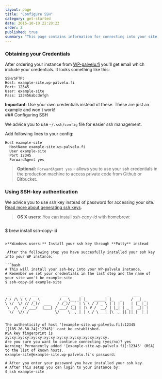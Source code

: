 ```yaml
---
layout: page
title: "Configure SSH"
category: get-started
date: 2015-10-10 22:20:23
order: 2
published: true
summary: "This page contains information for connecting into your site using **SSH**."
---
```


### Obtaining your Credentials

After ordering your instance from [WP-palvelu.fi](https://wp-palvelu.fi) you'll get email which include your credentials. It looks something like this:

    SSH/SFTP:
    Host: example-site.wp-palvelu.fi
    Port: 12345
    User: example-site
    Pass: 123456abcdefgh

<div class="bs-callout bs-callout-warning">
  <strong>Important</strong>: Use your own credentials instead of these. These are just an example and won't work! 
</div>
### Configuring SSH

We advice you to use ```~/.ssh/config``` file for easier ssh management.

Add following lines to your config:

    Host example-site
      HostName example-site.wp-palvelu.fi
      User example-site
      Port 12345
      ForwardAgent yes

> **Optional:** ```ForwardAgent yes``` - allows you to use your ssh credentials in the production machine to access private code from Github or Bitbucket.

### Using SSH-key authentication
We advice you to use ssh key instead of password for accessing your site. [Read more about generating ssh keys](https://help.github.com/articles/generating-ssh-keys/).

> **OS X users:** You can install *ssh-copy-id* with homebrew:

>```bash
$ brew install ssh-copy-id
```

>**Windows users:** Install your ssh key through **Putty** instead

 After the following step you have succesfully installed your ssh key into your WP instance:

```bash
# This will install your ssh-key into your WP-palvelu instance.
# Remember we set your credentials in the last step and the name of your site won't be example-site
$ ssh-copy-id example-site


 __    __   ___           ___      _           _           ___
/ / /\ \ \ / _ \         / _ \__ _| |_   _____| |_   _    /  _| _
\ \/  \/ // /_)/  ___   / /_)/ _` | \ \ / / _ \ | | | |   | |_ |_|
 \  /\  // ___/  |___| / ___/ (_| | |\ V /  __/ | |_| | _ |  _|| |
  \/  \//_/            \/    \__,_|_| \_/ \___|_|\__,_||_||_|  |_|


The authenticity of host '[example-site.wp-palvelu.fi]:12345 ([185.26.50.24]:12345)' cant be established.
RSA key fingerprint is xy:xy:xy:xy:xy:xy:xy:xy:xy:xy:xy:xy:xy:xy:xy:xy.
Are you sure you want to continue connecting (yes/no)? yes
Warning: Permanently added '[example-site.wp-palvelu.fi]:12345' (RSA) to the list of known hosts.
example-site@example-site.wp-palvelu.fi's password:

# After you enter your password you have installed your ssh key.
# After this setup you can login to your instance by:
$ ssh example-site
```
